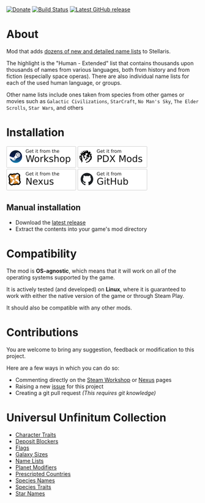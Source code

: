 [![Donate](https://img.shields.io/badge/-%E2%99%A5%20Donate-%23ff69b4)](https://hmlendea.go.ro/fund.html) [![Build Status](https://github.com/hmlendea/stellaris-ui-name-lists/actions/workflows/build.yml/badge.svg)](https://github.com/hmlendea/stellaris-ui-name-lists/actions/workflows/build.yml) [![Latest GitHub release](https://img.shields.io/github/v/release/hmlendea/stellaris-ui-name-lists)](https://github.com/hmlendea/stellaris-ui-name-lists/releases/latest)

# About

Mod that adds [dozens of new and detailed name lists](https://github.com/hmlendea/stellaris-ui-name-lists/wiki/Name-Lists) to Stellaris.

The highlight is the "Human - Extended" list that contains thousands upon thousands of names from various languages, both from history and from fiction (especially space operas).
There are also individual name lists for each of the used human language, or groups.

Other name lists include ones taken from species from other games or movies such as `Galactic Civilizations`, `StarCraft`, `No Man's Sky`, `The Elder Scrolls`, `Star Wars`, and others

# Installation

[![Get it from the Workshop](https://raw.githubusercontent.com/hmlendea/readme-assets/master/badges/stores/steam-workshop.png)](https://steamcommunity.com/sharedfiles/filedetails/?id=1912242707) [![Get it from Paradox Mods](https://raw.githubusercontent.com/hmlendea/readme-assets/master/badges/stores/paradox-mods.png)](https://mods.paradoxplaza.com/mods/25409/Any) [![Get it from the Nexus](https://raw.githubusercontent.com/hmlendea/readme-assets/master/badges/stores/nexus.png)](https://www.nexusmods.com/stellaris/mods/73) [![Get it from GitHub](https://raw.githubusercontent.com/hmlendea/readme-assets/master/badges/stores/github.png)](https://github.com/hmlendea/stellaris-ui-name-lists/releases)

## Manual installation

 - Download the [latest release](https://github.com/hmlendea/stellaris-ui-name-lists/releases)
 - Extract the contents into your game's mod directory

# Compatibility

The mod is **OS-agnostic**, which means that it will work on all of the operating systems supported by the game.

It is actively tested (and developed) on **Linux**, where it is guaranteed to work with either the native version of the game or through Steam Play.

It should also be compatible with any other mods.

# Contributions

You are welcome to bring any suggestion, feedback or modification to this project.

Here are a few ways in which you can do so:
 - Commenting directly on the [Steam Workshop](https://steamcommunity.com/sharedfiles/filedetails/?id=1912242707) or [Nexus](https://www.nexusmods.com/stellaris/mods/73) pages
 - Raising a new [issue](https://github.com/hmlendea/stellaris-ui-name-lists/issues) for this project
 - Creating a git pull request _(This requires git knowledge)_

# Universul Unfinitum Collection

 - [Character Traits](https://github.com/hmlendea/stellaris-ui-character-traits)
 - [Deposit Blockers](https://github.com/hmlendea/stellaris-ui-deposit-blockers)
 - [Flags](https://github.com/hmlendea/stellaris-ui-flags)
 - [Galaxy Sizes](https://github.com/hmlendea/stellaris-ui-galaxy-sizes)
 - [Name Lists](https://github.com/hmlendea/stellaris-ui-name-lists)
 - [Planet Modifiers](https://github.com/hmlendea/stellaris-ui-planet-modifiers)
 - [Prescripted Countries](https://github.com/hmlendea/stellaris-ui-prescripted-countries)
 - [Species Names](https://github.com/hmlendea/stellaris-ui-species-names)
 - [Species Traits](https://github.com/hmlendea/stellaris-ui-species-traits)
 - [Star Names](https://github.com/hmlendea/stellaris-ui-star-names)
